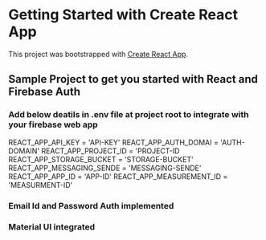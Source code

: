# Getting Started with Create React App

This project was bootstrapped with [Create React App](https://github.com/facebook/create-react-app).

## Sample Project to get you started with React and Firebase Auth

### Add below deatils in .env file at project root to integrate with your firebase web app

REACT_APP_API_KEY  = 'API-KEY'
REACT_APP_AUTH_DOMAI = 'AUTH-DOMAIN'
REACT_APP_PROJECT_ID = 'PROJECT-ID
REACT_APP_STORAGE_BUCKET = 'STORAGE-BUCKET'
REACT_APP_MESSAGING_SENDE = 'MESSAGING-SENDE'
REACT_APP_APP_ID = 'APP-ID'
REACT_APP_MEASUREMENT_ID = 'MEASURMENT-ID'

### Email Id and Password Auth implemented

### Material UI integrated